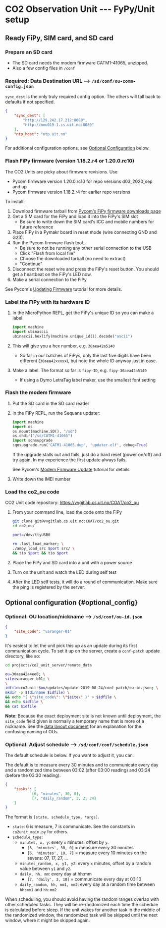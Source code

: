 CO2 Observation Unit --- FyPy/Unit setup
==================================================

Ready FiPy, SIM card, and SD card
--------------------------------------------------

### Prepare an SD card

- The SD card needs the modem firmware CATM1-41065, unzipped.
- Also a few config files in `/conf`

### Required: Data Destination URL --> `/sd/conf/ou-comm-config.json`

`sync_dest` is the only truly required config option.
The others will fall back to defaults if not specified.

```json
{
    "sync_dest": [
        "http://129.242.17.212:8080",
        "http://mmu019-1.cs.uit.no:8080"
    ],
    "ntp_host": "ntp.uit.no"
}
```

For additional configuration options, see [Optional Configuration](#optional_config) below.

### Flash FiPy firmware (version 1.18.2.r4 or 1.20.0.rc10)

The CO2 Units are picky about firmware revisions. Use

- Pycom firmware version 1.20.0.rc10 for repo versions d03_2020_sep and up
- Pycom firmware version 1.18.2.r4 for earlier repo versions

To install:

1. Download firmware tarball from [Pycom's FiPy firmware downloads page](https://software.pycom.io/downloads/FiPy.html)
2. Get a SIM card for the FiPy and load it into the FiPy's SIM slot
    - Be sure to write down the SIM card's ICC and mobile numbers for future reference
3. Place FiPy in a Pymakr board in reset mode (wire connecting GND and G23).
4. Run the Pycom firmware flash tool...
    - Be sure to not be running any other serial connection to the USB
    - Click "Flash from local file"
    - Choose the downloaded tarball (no need to extract)
    - "Continue"
5. Disconnect the reset wire and press the FiPy's reset button.
    You should get a heartbeat on the FiPy's LED now.
6. Make a serial connection to the FiPy

See Pycom's [Updating Firmware](https://docs.pycom.io/gettingstarted/installation/firmwaretool/) tutorial for more details.

### Label the FiPy with its hardware ID

1. In the MicroPython REPL, get the FiPy's unique ID so you can make a label

    ```python
    import machine
    import ubinascii
    ubinascii.hexlify(machine.unique_id()).decode("ascii")
    ```

2. This will give you a hex number, e.g. `30aea42a5140`

    - So far in our batches of FiPys, only the last five digits have been
      different (`30aea42xxxxx`), but note the whole ID anyway just in case.

3. Make a label. The format so far is `fipy-ID`, e.g. `fipy-30aea42a5140`

    - If using a Dymo LetraTag label maker, use the smallest font setting

### Flash the modem firmware

1. Put the SD card in the SD card reader

2. In the FiPy REPL, run the Sequans updater:

    ```python
    import machine
    import os
    os.mount(machine.SD(), "/sd")
    os.chdir("/sd/CATM1-41065")
    import sqnsupgrade
    sqnsupgrade.run('CATM1-41065.dup', 'updater.elf', debug=True)
    ```

    If the upgrade stalls out and fails, just do a hard reset (power on/off)
    and try again. In my experience the first update always fails.

    See Pycom's [Modem Firmware Update](https://docs.pycom.io/tutorials/lte/firmware/) tutorial for details

3. Write down the IMEI number

### Load the co2_ou code

CO2 Unit code repository: <https://vvgitlab.cs.uit.no/COAT/co2_ou>

1. From your command line, load the code onto the FiPy

    ```bash
    git clone git@vvgitlab.cs.uit.no:COAT/co2_ou.git
    cd co2_ou/

    port=/dev/ttyUSB0

    rm .last_load_marker; \
    ./ampy_load_src $port src/ \
    && tio $port && tio $port
    ```

2. Place the FiPy and SD card into a unit with a power source
3. Turn on the unit and watch the LED during self test
4. After the LED self tests, it will do a round of communication. Make sure the
   ping is registered by the server.

Optional configuration {#optional_config}
--------------------------------------------------

### Optional: OU location/nickname --> `/sd/conf/ou-id.json`

```json
{
    "site_code": "varanger-01"
}
```

It's easiest to let the unit pick this up as an update during its first communication cycle.
To set it up on the server, create a `conf-patch` update directory, like so:

```bash
cd projects/co2_unit_server/remote_data

ou=30aea42a4ee0; \
site=varanger-b01; \
\
idfile=co2unit-$ou/updates/update-2019-08-24/conf-patch/ou-id.json; \
mkdir -p $(dirname $idfile) \
&& echo "{ \"site_code\": \"$site\" }" > $idfile \
&& echo $idfile \
&& cat $idfile
```

**Note**: Because the exact deployment site is not known until deployment,
the `site_code` field given is normally a temporary name that is more of a
nickname.
See the [data layout document](co2-unit-data-layout.md) for an explanation
for the confusing naming of OUs.

### Optional: Adjust schedule --> `/sd/conf/conf/schedule.json`

The default schedule is below. If you want to adjust it, you can.

The default is to measure every 30 minutes and to communicate every day and a
randomized time between 03:02 (after 03:00 reading) and 03:24 (before the 03:30
reading).

```json
{
    "tasks": [
            [6, "minutes", 30, 0],
            [7, "daily_random", 3, 2, 24]
    ]
}
```

The format is `[state, schedule_type, *args]`.

- `state`: 6 is measure, 7 is communicate. See the constants in `co2unit_main.py` for others.
- `schedule_type`:
    - `minutes, x, y`: every `x` minutes, offset by `y`.
        - `[6, 'minutes', 30, 0]` = measure every 30 minutes
        - `[6, 'minutes', 10, 7]` = measure every 10 minutes on the sevens: 07, 17, 27, ...
    - `minutes_random, x, y1, y2`: every `x` minutes, offset by a random value between `y1` and `y2`.
    - `daily, hh, mm`: every day at hh:mm
        - `[7, 'daily', 3, 10]` = communicate every day at 03:10
    - `daily_random, hh, mm1, mm2`: every day at a random time between `hh:mm1` and `hh:mm2`

When scheduling, you should avoid having the random ranges overlap with other
scheduled tasks. They will be re-randomized each time the schedule is
calculated before sleep. If the unit wakes for another task in the middle of
the randomized window, the randomized task will be skipped until the next
window, where it might be skipped again.
